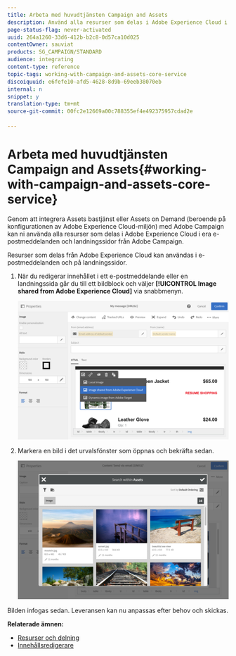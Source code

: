```yaml
---
title: Arbeta med huvudtjänsten Campaign and Assets
description: Använd alla resurser som delas i Adobe Experience Cloud i era Adobe Campaign-meddelanden och landningssidor tack vare integreringen av bastjänsterna i Assets.
page-status-flag: never-activated
uuid: 264a1260-33d6-412b-b2c8-0d57ca10d025
contentOwner: sauviat
products: SG_CAMPAIGN/STANDARD
audience: integrating
content-type: reference
topic-tags: working-with-campaign-and-assets-core-service
discoiquuid: e6fefe10-afd5-4628-8d9b-69eeb38070eb
internal: n
snippet: y
translation-type: tm+mt
source-git-commit: 00fc2e12669a00c788355ef4e492375957cdad2e

---
```



# Arbeta med huvudtjänsten Campaign and Assets{#working-with-campaign-and-assets-core-service}

Genom att integrera Assets bastjänst eller Assets on Demand (beroende på konfigurationen av Adobe Experience Cloud-miljön) med Adobe Campaign kan ni använda alla resurser som delas i Adobe Experience Cloud i era e-postmeddelanden och landningssidor från Adobe Campaign.

Resurser som delas från Adobe Experience Cloud kan användas i e-postmeddelanden och på landningssidor.

1. När du redigerar innehållet i ett e-postmeddelande eller en landningssida går du till ett bildblock och väljer **[!UICONTROL Image shared from Adobe Experience Cloud]** via snabbmenyn.

   ![](assets/dam_insert_image_dce.png)

1. Markera en bild i det urvalsfönster som öppnas och bekräfta sedan.

   ![](assets/dam_shared_image_selection.png)

Bilden infogas sedan. Leveransen kan nu anpassas efter behov och skickas.

**Relaterade ämnen:**

* [Resurser och delning](https://marketing.adobe.com/resources/help/en_US/mcloud/experience-cloud-assets.html)
* [Innehållsredigerare](../../designing/using/personalization.md#example-email-personalization)


